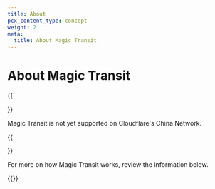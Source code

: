 ```yaml
---
title: About
pcx_content_type: concept
weight: 2
meta:
  title: About Magic Transit
---
```


# About Magic Transit

{{<Aside type="note">}}

Magic Transit is not yet supported on Cloudflare's China Network.

{{</Aside>}}

For more on how Magic Transit works, review the information below.

{{<directory-listing>}}
